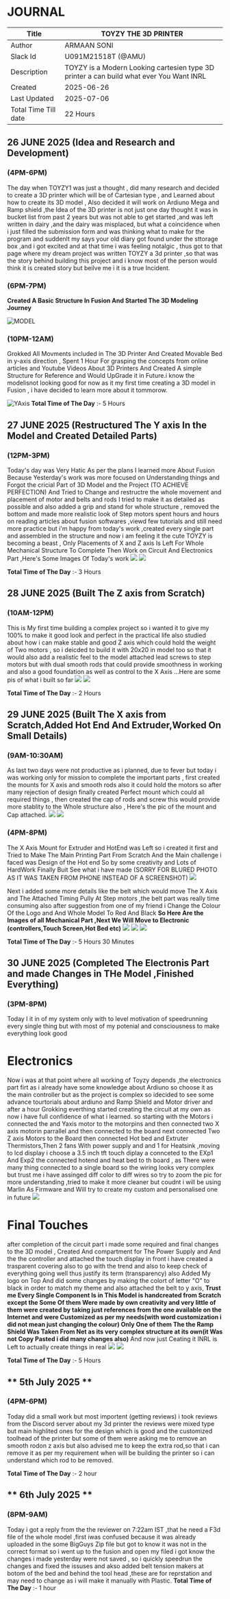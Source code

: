 # JOURNAL

| Title | TOYZY THE 3D PRINTER|
|-------|---------------------|
| Author | ARMAAN SONI  |
| Slack Id | U091M21518T (@AMU)|
| Description | TOYZY is a Modern Looking cartesien type 3D printer a can build what ever You Want INRL |
| Created  | 2025-06-26 |
| Last Updated  | 2025-07-06 |
| Total Time Till date| 22 Hours|
## **26 JUNE 2025 (Idea and Research and Development)**

### **(4PM-6PM)**

The day when TOYZY1 was just a thought , did many research and decided to create a 3D printer which will be of Cartesian type , and Learned about how to create its 3D model , Also decided it will work on Ardiuno Mega and Ramp shield ,the Idea of the 3D printer is not just one day thought it was in bucket list from past 2 years but was not able to get started ,and was left written in dairy ,and the dairy was misplaced, but what a coincidence when i just filled the submission form
and was thinking what to make for the program and suddenlt my says your old diary got found under the sttorage box ,and i got excited and at that time i was feeling notalgic , thus got to that page where my dream project was written TOYZY a 3d printer ,so that was the story behind building this project and i know most of the person would think it is created story but beilve me i it is a true Incident. 

### **(6PM-7PM)**

**Created A Basic Structure In Fusion And Started The 3D Modeling Journey**

![MODEL](https://github.com/Armaan240/TOYZY1/blob/main/IMAGES/Screenshot%20(31).png)

### **(10PM-12AM)**
Grokked All Movments included in The 3D Printer And Created Movable Bed in y-axis direction , Spent 1 Hour For grasping the concepts from online articles and Youtube Videos About 3D Printers And Created A simple Structure for Reference and Would UpGrade it in Future.i know the modelisnot looking good for now as it my first time creating a 3D model in Fusion , i have decided to learn more about it tommorow.

![YAxis](https://github.com/Armaan240/TOYZY1/blob/main/IMAGES/Screenshot%20(33).png)
**Total Time of The Day** :- 5 Hours


## **27 JUNE 2025 (Restructured The Y axis In the Model and Created Detailed Parts)**

### **(12PM-3PM)**
Today's day was Very Hatic As per the plans I learned more About Fusion Because Yesterday's work was more focused on Understanding things and Forgot the cricial Part of 3D Model and the Project (TO ACHIEVE PERFECTION) And Tried to Change and restructre the whole movement and placement of motor and belts and rods I tried to make it as detailed as possible and also added a grip and stand for whole structure , removed the bottom and made more realistic look of Step motors spent hours and hours on reading articles about fusion softwares ,viewd few tutorials and still need more practice but i'm happy from today's work ,created every single part and assembled in the structure and now i am feeling it the cute TOYZY is becoming a beast , Only Placements of X and Z axis Is Left For Whole Mechanical Structure To Complete Then Work on Circuit And Electronics Part  ,Here's Some Images Of Today's work
![](https://github.com/Armaan240/TOYZY1/blob/main/IMAGES/JUNE27.png)
![](https://github.com/Armaan240/TOYZY1/blob/main/IMAGES/Screenshot%20(35).png)

**Total Time of The Day** :- 3 Hours

## **28 JUNE 2025 (Built The Z axis from Scratch)**
 
### **(10AM-12PM)**

This is My first time building a complex project so i wanted it to give my 100% to make it good look and perfect in the practical life also studied about how i can make stable and good Z axis which could hold the weight of Two motors , so i deicded to build it with 20x20 in model too so that it would also add a realistic feel to the model attached lead screws to step motors but with dual smooth rods that could provide smoothness in working and also a good foundation as well as control to the X Axis ...Here are some pis of what i built so far
![](https://github.com/Armaan240/TOYZY1/blob/main/IMAGES/Screenshot%20(47).png)
![](https://github.com/Armaan240/TOYZY1/blob/main/IMAGES/Screenshot%20(45).png)

**Total Time of The Day** :- 2 Hours

## **29 JUNE 2025 (Built The X axis from Scratch,Added Hot End And Extruder,Worked On Small Details)**

### **(9AM-10:30AM)**
As last two days were not productive as i planned, due to fever but today i was working only for mission to complete the important parts , first created the mounts for X axis and smooth rods also it could hold the motors so after many rejection of design finally created Perfect mount which could all required things , then created the cap of rods and screw this would provide more stablity to the Whole structure also ,
Here's the pic of the mount and Cap attached. 
![](https://github.com/Armaan240/TOYZY1/blob/main/IMAGES/Screenshot%20(48).png)
![](https://github.com/Armaan240/TOYZY1/blob/main/IMAGES/cap.png)

### **(4PM-8PM)**
The X Axis Mount for Extruder and HotEnd was Left so i created it first and Tried to Make The Main Printing Part From Scratch And the Main challenge i faced was Design of the Hot end So by some creativity and Lots of HardWork Finally Buit See what i have made (SORRY FOR BLURED PHOTO AS IT WAS TAKEN FROM PHONE INSTEAD OF A SCREENSHOT)
![](https://github.com/Armaan240/TOYZY1/blob/main/IMAGES/IMG_1863.jpeg)

Next i added some more details like the belt which would move The X Axis and The Attached Timing Pully At Step motors ,the belt part was really time consuming
also after suggestion from one of my friend i Change the Colour Of the Logo and And Whole Model To Red And Black
**So Here Are the Images of all Mechanical Part ,Next We Will Move to Electronic (controllers,Touch Screen,Hot Bed etc)**
![](https://github.com/Armaan240/TOYZY1/blob/main/IMAGES/Screenshot%20(52).png)
![](https://github.com/Armaan240/TOYZY1/blob/main/IMAGES/Screenshot%20(50).png)
![](https://github.com/Armaan240/TOYZY1/blob/main/IMAGES/Screenshot%20(49).png)

**Total Time of The Day** :- 5 Hours 30 Minutes

## **30 JUNE 2025 (Completed The Electronis Part and made Changes in THe Model ,Finished Everything)**

### **(3PM-8PM)**
Today I it in of my system only with to level motivation of speedrunning every single thing but with most of my potenial and consciousness to make everything look good
# Electronics
Now i was at that point where all working of Toyzy depends ,the electronics part firt as i already have some knowledge about Ardiuno so choose it as the main controller but as the project is complex so idecided to see some advance tourtorials about ardiuno and Ramp Shield and Motor driver and after a hour Grokking everthing started creating the circuit at my own as now i have full confidence of what i learned.
so starting with the Motors i connected the and Yaxis motor to the motorpins and then connected two X axis motorin parrallel and then connected to the board next connected Two Z axis Motors to the Board
then connected Hot bed and Extruter Thermistors,Then 2 fans With power supply and and 1 for Heatsink ,moving to lcd display i choose a 3.5 inch tft touch diplay a connceted to the EXp1 And Exp2 the connected hotend and  heat bed to th board ,
as There were many thing connected to a single board so the wiring looks very complex but trust me i have assinged diff color to diff wires so try to zoom the pic for more understanding ,tried to make it more cleaner but coudnt
i will be using Marlin As Firmware and Will try to create my custom and personalised one in future 
![](https://github.com/Armaan240/TOYZY1/blob/main/IMAGES/Screenshot%20(61).png)

# Final Touches
after completion of the circuit part i made some required and final changes to the 3D model , Created And compartment for The Power Supply and And the the controller and attached the touch display in front i have created a trasparent covering also to go with the trend and also to keep check of everything going well thus justify its term (transparency) also Added My logo on Top And did some changes by making the colort of letter "O" to black in order to match my theme and also attached the belt to y axis,
**Trust me Every Single Component Is in This Model is handcreated from Scratch except the Some Of them Were made by own creativity and very little of them were created by taking just references from the one available on the Internet and were Customized as per my needs(with word customization i did not mean just changing the colour) Only One of them The the Ramp Shield Was Taken From Net as its very complex structure at its own(it Was not Copy Pasted i did many changes also)**
And now just Ceating it INRL is Left to actually create things in real
![](https://github.com/Armaan240/TOYZY1/blob/main/IMAGES/Screenshot%20(57).png)
![](https://github.com/Armaan240/TOYZY1/blob/main/IMAGES/Screenshot%20(58).png)

**Total Time of The Day** :- 5 Hours

## ** 5th July 2025 **

### **(4PM-6PM)**
Today did a small work but most importent (getting reviews) i took reviews from the Discord server about my 3d printer the reviews were mixed type but main highlited ones for the design which is good and the customized toolhead of the printer but some of them were asking me to remove an smooth rodon z axis but also advised me to keep the extra rod,so that i can remove it as per my requirement when will be building the printer so i can understand which rod to be removed.

**Total Time of The Day** :- 2 hour

## ** 6th July 2025 **

### **(8PM-9AM)**
Today i got a reply from the the reviewer on 7:22am IST ,that he need a F3d file of the whole model ,first iwas confused because it was already uploaded in the some BigGuys Zip file but got to know it was not in the correct format so i went up to the fusion and open my filed i got know the changes i made yesterday were not saved , so i quickly speedrun the changes and fixed the issuses and akso added belt tension makers at botom of the bed and behind the tool head ,these are for reprstation and may need to change as i will make it manually with Plastic.
**Total Time of The Day** :- 1 hour
